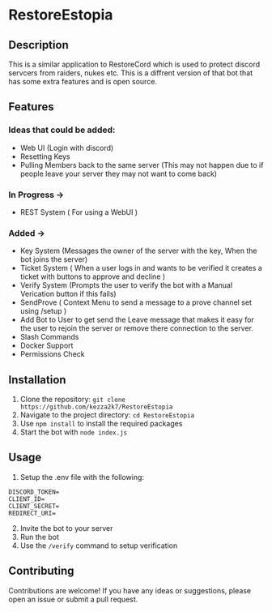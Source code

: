# RestoreEstopia

## Description
This is a similar application to RestoreCord which is used to protect discord servcers from raiders, nukes etc. This is a diffrent version of that bot that has some extra features and is open source.

## Features
### Ideas that could be added:
- Web UI (Login with discord)
- Resetting Keys
- Pulling Members back to the same server (This may not happen due to if people leave your server they may not want to come back)

### In Progress ->
- REST System ( For using a WebUI )

### Added ->
- Key System (Messages the owner of the server with the key, When the bot joins the server)
- Ticket System ( When a user logs in and wants to be verified it creates a ticket with buttons to approve and decline )
- Verify System (Prompts the user to verify the bot with a Manual Verication button if this fails)
- SendProve ( Context Menu to send a message to a prove channel set using /setup )
- Add Bot to User to get send the Leave message that makes it easy for the user to rejoin the server or remove there connection to the server.
- Slash Commands
- Docker Support
- Permissions Check

## Installation
1. Clone the repository: `git clone https://github.com/kezza2k7/RestoreEstopia`
2. Navigate to the project directory: `cd RestoreEstopia`
3. Use `npm install` to install the required packages
4. Start the bot with `node index.js`

## Usage
1. Setup the .env file with the following:
```env
DISCORD_TOKEN=
CLIENT_ID=
CLIENT_SECRET=
REDIRECT_URI=
```
2. Invite the bot to your server
3. Run the bot
4. Use the `/verify` command to setup verification

## Contributing
Contributions are welcome! If you have any ideas or suggestions, please open an issue or submit a pull request.
